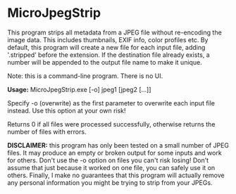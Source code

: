 # MicroJpegStrip
This program strips all metadata from a JPEG file without re-encoding the image data. This includes thumbnails, EXIF info, color profiles etc. By default, this program will create a new file for each input file, adding '.stripped' before the extension. If the destination file already exists, a number will be appended to the output file name to make it unique.

Note: this is a command-line program. There is no UI.

**Usage:** MicroJpegStrip.exe [-o] jpeg1 [jpeg2 [...]]

Specify -o (overwrite) as the first parameter to overwrite each input file instead. Use this option at your own risk!

Returns 0 if all files were processed successfully, otherwise returns the number of files with errors.

**DISCLAIMER:** this program has only been tested on a small number of JPEG files. It may produce an empty or broken output for some inputs and work for others. Don't use the -o option on files you can't risk losing! Don't assume that just because it worked on one file, you can safely use it on others. Finally, I make no guarantees that this program will actually remove any personal information you might be trying to strip from your JPEGs.
